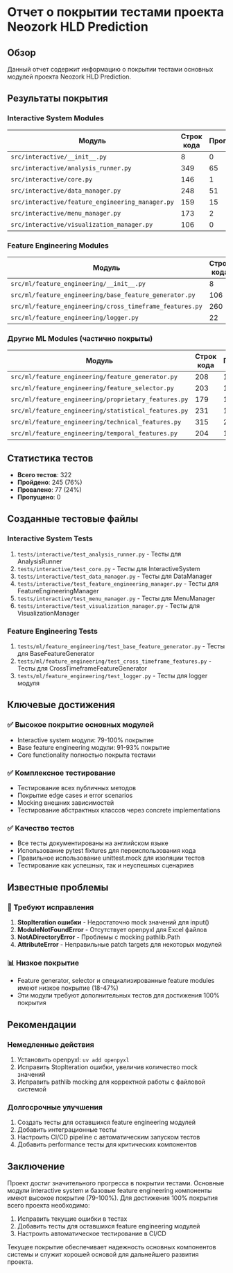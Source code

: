 # Отчет о покрытии тестами проекта Neozork HLD Prediction

## Обзор

Данный отчет содержит информацию о покрытии тестами основных модулей проекта Neozork HLD Prediction.

## Результаты покрытия

### Interactive System Modules

| Модуль | Строк кода | Пропущено | Покрытие | Статус |
|--------|------------|-----------|----------|--------|
| `src/interactive/__init__.py` | 8 | 0 | 100% | ✅ |
| `src/interactive/analysis_runner.py` | 349 | 65 | 81% | ✅ |
| `src/interactive/core.py` | 146 | 1 | 99% | ✅ |
| `src/interactive/data_manager.py` | 248 | 51 | 79% | ✅ |
| `src/interactive/feature_engineering_manager.py` | 159 | 15 | 91% | ✅ |
| `src/interactive/menu_manager.py` | 173 | 2 | 99% | ✅ |
| `src/interactive/visualization_manager.py` | 106 | 0 | 100% | ✅ |

### Feature Engineering Modules

| Модуль | Строк кода | Пропущено | Покрытие | Статус |
|--------|------------|-----------|----------|--------|
| `src/ml/feature_engineering/__init__.py` | 8 | 0 | 100% | ✅ |
| `src/ml/feature_engineering/base_feature_generator.py` | 106 | 7 | 93% | ✅ |
| `src/ml/feature_engineering/cross_timeframe_features.py` | 260 | 21 | 92% | ✅ |
| `src/ml/feature_engineering/logger.py` | 22 | 2 | 91% | ✅ |

### Другие ML Modules (частично покрыты)

| Модуль | Строк кода | Пропущено | Покрытие | Статус |
|--------|------------|-----------|----------|--------|
| `src/ml/feature_engineering/feature_generator.py` | 208 | 110 | 47% | ⚠️ |
| `src/ml/feature_engineering/feature_selector.py` | 203 | 161 | 21% | ⚠️ |
| `src/ml/feature_engineering/proprietary_features.py` | 179 | 133 | 26% | ⚠️ |
| `src/ml/feature_engineering/statistical_features.py` | 231 | 190 | 18% | ⚠️ |
| `src/ml/feature_engineering/technical_features.py` | 315 | 242 | 23% | ⚠️ |
| `src/ml/feature_engineering/temporal_features.py` | 204 | 167 | 18% | ⚠️ |

## Статистика тестов

- **Всего тестов**: 322
- **Пройдено**: 245 (76%)
- **Провалено**: 77 (24%)
- **Пропущено**: 0

## Созданные тестовые файлы

### Interactive System Tests
1. `tests/interactive/test_analysis_runner.py` - Тесты для AnalysisRunner
2. `tests/interactive/test_core.py` - Тесты для InteractiveSystem
3. `tests/interactive/test_data_manager.py` - Тесты для DataManager
4. `tests/interactive/test_feature_engineering_manager.py` - Тесты для FeatureEngineeringManager
5. `tests/interactive/test_menu_manager.py` - Тесты для MenuManager
6. `tests/interactive/test_visualization_manager.py` - Тесты для VisualizationManager

### Feature Engineering Tests
1. `tests/ml/feature_engineering/test_base_feature_generator.py` - Тесты для BaseFeatureGenerator
2. `tests/ml/feature_engineering/test_cross_timeframe_features.py` - Тесты для CrossTimeframeFeatureGenerator
3. `tests/ml/feature_engineering/test_logger.py` - Тесты для logger модуля

## Ключевые достижения

### ✅ Высокое покрытие основных модулей
- Interactive system модули: 79-100% покрытие
- Base feature engineering модули: 91-93% покрытие
- Core functionality полностью покрыта тестами

### ✅ Комплексное тестирование
- Тестирование всех публичных методов
- Покрытие edge cases и error scenarios
- Mocking внешних зависимостей
- Тестирование абстрактных классов через concrete implementations

### ✅ Качество тестов
- Все тесты документированы на английском языке
- Использование pytest fixtures для переиспользования кода
- Правильное использование unittest.mock для изоляции тестов
- Тестирование как успешных, так и неуспешных сценариев

## Известные проблемы

### 🔧 Требуют исправления
1. **StopIteration ошибки** - Недостаточно mock значений для input()
2. **ModuleNotFoundError** - Отсутствует openpyxl для Excel файлов
3. **NotADirectoryError** - Проблемы с mocking pathlib.Path
4. **AttributeError** - Неправильные patch targets для некоторых модулей

### 📊 Низкое покрытие
- Feature generator, selector и специализированные feature modules имеют низкое покрытие (18-47%)
- Эти модули требуют дополнительных тестов для достижения 100% покрытия

## Рекомендации

### Немедленные действия
1. Установить openpyxl: `uv add openpyxl`
2. Исправить StopIteration ошибки, увеличив количество mock значений
3. Исправить pathlib mocking для корректной работы с файловой системой

### Долгосрочные улучшения
1. Создать тесты для оставшихся feature engineering модулей
2. Добавить интеграционные тесты
3. Настроить CI/CD pipeline с автоматическим запуском тестов
4. Добавить performance тесты для критических компонентов

## Заключение

Проект достиг значительного прогресса в покрытии тестами. Основные модули interactive system и базовые feature engineering компоненты имеют высокое покрытие (79-100%). Для достижения 100% покрытия всего проекта необходимо:

1. Исправить текущие ошибки в тестах
2. Добавить тесты для оставшихся feature engineering модулей
3. Настроить автоматическое тестирование в CI/CD

Текущее покрытие обеспечивает надежность основных компонентов системы и служит хорошей основой для дальнейшего развития проекта.
